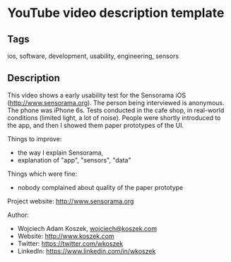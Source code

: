 # YouTube video description template

## Tags

ios, software, development, usability, engineering, sensors

## Description

This video shows a early usability test for the Sensorama iOS
(http://www.sensorama.org). The person being interviewed is anonymous. The
phone was iPhone 6s. Tests conducted in the cafe shop, in real-world
conditions (limited light, a lot of noise). People were shortly introduced
to the app, and then I showed them paper prototypes of the UI.

Things to improve:

- the way I explain Sensorama, 
- explanation of "app", "sensors", "data"

Things which were fine:

- nobody complained about quality of the paper prototype

Project website: http://www.sensorama.org

Author:
- Wojciech Adam Koszek, wojciech@koszek.com
- Website: http://www.koszek.com
- Twitter: https://twitter.com/wkoszek
- LinkedIn: https://www.linkedin.com/in/wkoszek
